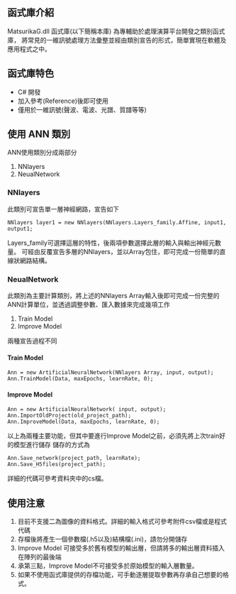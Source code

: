 
## 函式庫介紹
MatsurikaG.dll 函式庫(以下簡稱本庫) 為專輔助於處理演算平台開發之類別函式庫，
將常見的一維訊號處理方法彙整並經由類別宣告的形式，簡單實現在軟體及應用程式之中。

## 函式庫特色
* C# 開發
* 加入參考(Reference)後即可使用
* 僅用於一維訊號(聲波、電波、光譜、質譜等等)

## 使用 ANN 類別
ANN使用類別分成兩部分
1. NNlayers 
2. NeualNetwork

### NNlayers
此類別可宣告單一層神經網路，宣告如下

```
NNlayers layer1 = new NNlayers(NNlayers.Layers_family.Affine, input1, output1;
```

Layers_family可選擇這層的特性，後兩項參數選擇此層的輸入與輸出神經元數量。
可經由反覆宣告多層的NNlayers，並以Array包住，即可完成一份簡單的直線狀網路結構。

### NeualNetwork
此類別為主要計算類別，將上述的NNlayers Array輸入後即可完成一份完整的ANN計算單位，並透過調整參數、匯入數據來完成幾項工作
1. Train Model
2. Improve Model

兩種宣告過程不同

#### Train Model

```
Ann = new ArtificialNeuralNetwork(NNlayers Array, input, output);
Ann.TrainModel(Data, maxEpochs, learnRate, 0);
```

#### Improve Model

```
Ann = new ArtificialNeuralNetwork( input, output);
Ann.ImportOldProject(old_project_path);
Ann.ImproveModel(Data, maxEpochs, learnRate, 0);
```

以上為兩種主要功能，但其中要進行Improve Model之前，必須先將上次train好的模型進行儲存
儲存的方式為

```
Ann.Save_network(project_path, learnRate);
Ann.Save_H5files(project_path);
```
詳細的代碼可參考資料夾中的cs檔。

## 使用注意
1. 目前不支援二為圖像的資料格式。詳細的輸入格式可參考附件csv檔或是程式代碼
2. 存檔後將產生一個參數檔(.h5以及)結構檔(.ini)，請勿分開儲存
3. Improve Model 可接受多於舊有模型的輸出層，但請將多的輸出層資料插入在陣列的最後端
4. 承第三點，Improve Model不可接受多於原始模型的輸入層數量。
5. 如果不使用函式庫提供的存檔功能，可手動逐層提取參數再存承自己想要的格式。




